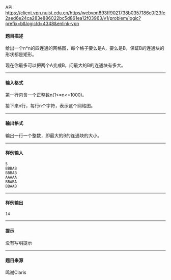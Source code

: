 API: https://client.vpn.nuist.edu.cn/https/webvpn893ff9021738b0357186c0f23fc2aed6e24ca283e886022bc5d861ea12f03963/v1/problem/logic?prefix=b&logicId=4348&enlink-vpn

#### 题目描述

给出一个n\*n的四连通的网格图，每个格子要么是A，要么是B，保证B的连通块的形状都是矩形。

现在你最多可以把两个A变成B，问最大的B的连通块有多大。

---

#### 输入格式

第一行包含一个正整数n(1<=n<=1000)。

接下来n行，每行n个字符，表示这个网格图。

---

#### 输出格式

输出一行一个整数，即最大的B的连通块的大小。

---

#### 样例输入
```
5
BBBAB
BBBAB
AAAAA
BBABA
BBAAB
```

---

#### 样例输出
```
14
```

---

#### 提示

没有写明提示

---

#### 题目来源

鸣谢Claris